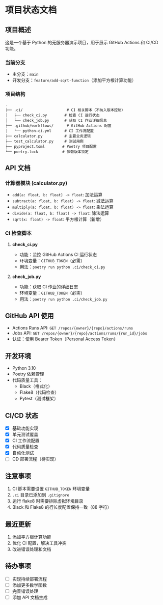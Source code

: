 # 项目状态文档

## 项目概述

这是一个基于 Python 的无服务器演示项目，用于展示 GitHub Actions 和 CI/CD 功能。

### 当前分支
- 主分支：`main`
- 开发分支：`feature/add-sqrt-function`（添加平方根计算功能）

### 项目结构
```
.
├── .ci/                    # CI 相关脚本（不纳入版本控制）
│   ├── check_ci.py        # 检查 CI 运行状态
│   └── check_job.py       # 获取 CI 作业详细信息
├── .github/workflows/      # GitHub Actions 配置
│   └── python-ci.yml      # CI 工作流配置
├── calculator.py          # 主要业务逻辑
├── test_calculator.py     # 测试用例
├── pyproject.toml        # Poetry 项目配置
└── poetry.lock           # 依赖版本锁定
```

## API 文档

### 计算器模块 (calculator.py)
- `add(a: float, b: float) -> float`: 加法运算
- `subtract(a: float, b: float) -> float`: 减法运算
- `multiply(a: float, b: float) -> float`: 乘法运算
- `divide(a: float, b: float) -> float`: 除法运算
- `sqrt(x: float) -> float`: 平方根计算（新增）

### CI 检查脚本
1. **check_ci.py**
   - 功能：监控 GitHub Actions CI 运行状态
   - 环境变量：`GITHUB_TOKEN`（必需）
   - 用法：`poetry run python .ci/check_ci.py`

2. **check_job.py**
   - 功能：获取 CI 作业的详细日志
   - 环境变量：`GITHUB_TOKEN`（必需）
   - 用法：`poetry run python .ci/check_job.py`

## GitHub API 使用
- Actions Runs API: `GET /repos/{owner}/{repo}/actions/runs`
- Jobs API: `GET /repos/{owner}/{repo}/actions/runs/{run_id}/jobs`
- 认证：使用 Bearer Token（Personal Access Token）

## 开发环境
- Python 3.10
- Poetry 依赖管理
- 代码质量工具：
  - Black（格式化）
  - Flake8（代码检查）
  - Pytest（测试框架）

## CI/CD 状态
- [x] 基础功能实现
- [x] 单元测试覆盖
- [x] CI 工作流配置
- [x] 代码质量检查
- [x] 自动化测试
- [ ] CD 部署流程（待实现）

## 注意事项
1. CI 脚本需要设置 `GITHUB_TOKEN` 环境变量
2. `.ci` 目录已添加到 `.gitignore`
3. 运行 flake8 时需要排除虚拟环境目录
4. Black 和 Flake8 的行长度配置保持一致（88 字符）

## 最近更新
1. 添加平方根计算功能
2. 优化 CI 配置，解决工具冲突
3. 改进错误处理和文档

## 待办事项
- [ ] 实现持续部署流程
- [ ] 添加更多数学函数
- [ ] 完善错误处理
- [ ] 添加 API 文档生成 